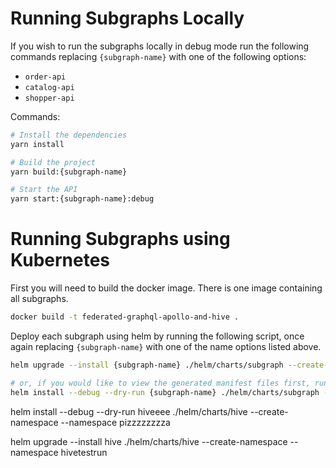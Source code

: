 # Running Subgraphs Locally

If you wish to run the subgraphs locally in debug mode run the following commands replacing `{subgraph-name}` with one of the following options:

- `order-api`
- `catalog-api`
- `shopper-api`

Commands:

```bash
# Install the dependencies
yarn install

# Build the project
yarn build:{subgraph-name}

# Start the API
yarn start:{subgraph-name}:debug
```

# Running Subgraphs using Kubernetes

First you will need to build the docker image. There is one image containing all subgraphs.

```bash
docker build -t federated-graphql-apollo-and-hive .
```

Deploy each subgraph using helm by running the following script, once again replacing `{subgraph-name}` with one of the name options listed above.

```bash
helm upgrade --install {subgraph-name} ./helm/charts/subgraph --create-namespace --namespace federated-graphql-apollo-and-hive-demo --values ./helm/{subgraph-name}-values.yaml

# or, if you would like to view the generated manifest files first, run this command
helm install --debug --dry-run {subgraph-name} ./helm/charts/subgraph --create-namespace --namespace federated-graphql-apollo-and-hive-demo --values ./helm/{subgraph-name}-values.yaml

```

helm install --debug --dry-run hiveeee ./helm/charts/hive --create-namespace --namespace pizzzzzzzza

helm upgrade --install hive ./helm/charts/hive --create-namespace --namespace hivetestrun
